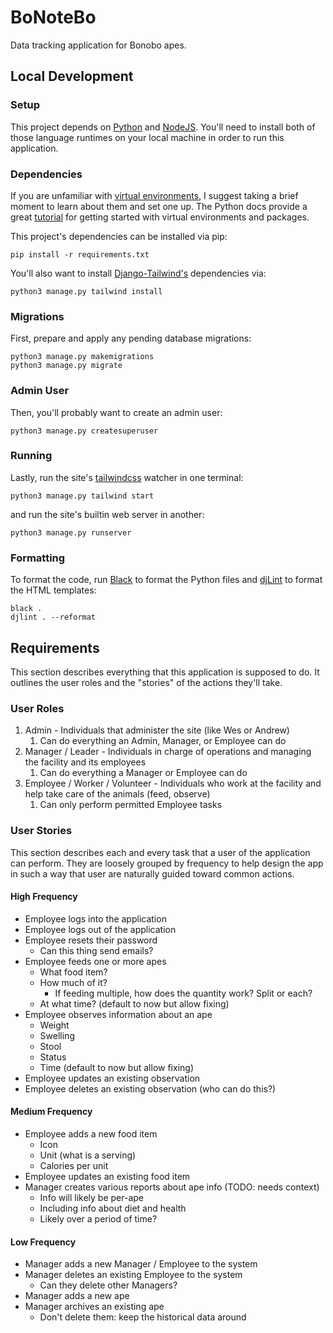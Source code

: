 # BoNoteBo

Data tracking application for Bonobo apes.

## Local Development

### Setup

This project depends on [Python](https://www.python.org/) and [NodeJS](https://nodejs.org/en).
You'll need to install both of those language runtimes on your local machine in order to run this application.

### Dependencies

If you are unfamiliar with [virtual environments](https://docs.python.org/3/library/venv.html), I suggest taking a brief moment to learn about them and set one up.
The Python docs provide a great [tutorial](https://docs.python.org/3/tutorial/venv.html) for getting started with virtual environments and packages.

This project's dependencies can be installed via pip:

```
pip install -r requirements.txt
```

You'll also want to install [Django-Tailwind's](https://django-tailwind.readthedocs.io/en/latest/installation.html) dependencies via:

```
python3 manage.py tailwind install
```

### Migrations

First, prepare and apply any pending database migrations:

```
python3 manage.py makemigrations
python3 manage.py migrate
```

### Admin User

Then, you'll probably want to create an admin user:

```
python3 manage.py createsuperuser
```

### Running

Lastly, run the site's [tailwindcss](https://tailwindcss.com/) watcher in one terminal:

```
python3 manage.py tailwind start
```

and run the site's builtin web server in another:

```
python3 manage.py runserver
```

### Formatting

To format the code, run [Black](https://github.com/psf/black) to format the Python files and [djLint](https://www.djlint.com/) to format the HTML templates:

```
black .
djlint . --reformat
```

## Requirements

This section describes everything that this application is supposed to do.
It outlines the user roles and the "stories" of the actions they'll take.

### User Roles

1. Admin - Individuals that administer the site (like Wes or Andrew)
   1. Can do everything an Admin, Manager, or Employee can do
2. Manager / Leader - Individuals in charge of operations and managing the facility and its employees
   1. Can do everything a Manager or Employee can do
3. Employee / Worker / Volunteer - Individuals who work at the facility and help take care of the animals (feed, observe)
   1. Can only perform permitted Employee tasks

### User Stories

This section describes each and every task that a user of the application can perform.
They are loosely grouped by frequency to help design the app in such a way that user are naturally guided toward common actions.

#### High Frequency

- Employee logs into the application
- Employee logs out of the application
- Employee resets their password
  - Can this thing send emails?
- Employee feeds one or more apes
  - What food item?
  - How much of it?
    - If feeding multiple, how does the quantity work? Split or each?
  - At what time? (default to now but allow fixing)
- Employee observes information about an ape
  - Weight
  - Swelling
  - Stool
  - Status
  - Time (default to now but allow fixing)
- Employee updates an existing observation
- Employee deletes an existing observation (who can do this?)

#### Medium Frequency

- Employee adds a new food item
  - Icon
  - Unit (what is a serving)
  - Calories per unit
- Employee updates an existing food item
- Manager creates various reports about ape info (TODO: needs context)
  - Info will likely be per-ape
  - Including info about diet and health
  - Likely over a period of time?

#### Low Frequency

- Manager adds a new Manager / Employee to the system
- Manager deletes an existing Employee to the system
  - Can they delete other Managers?
- Manager adds a new ape
- Manager archives an existing ape
  - Don't delete them: keep the historical data around
